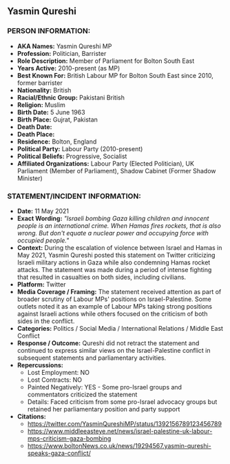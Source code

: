 ## Yasmin Qureshi

### PERSON INFORMATION:
- **AKA Names:** Yasmin Qureshi MP
- **Profession:** Politician, Barrister
- **Role Description:** Member of Parliament for Bolton South East
- **Years Active:** 2010-present (as MP)
- **Best Known For:** British Labour MP for Bolton South East since 2010, former barrister
- **Nationality:** British
- **Racial/Ethnic Group:** Pakistani British
- **Religion:** Muslim
- **Birth Date:** 5 June 1963
- **Birth Place:** Gujrat, Pakistan
- **Death Date:** 
- **Death Place:** 
- **Residence:** Bolton, England
- **Political Party:** Labour Party (2010-present)
- **Political Beliefs:** Progressive, Socialist
- **Affiliated Organizations:** Labour Party (Elected Politician), UK Parliament (Member of Parliament), Shadow Cabinet (Former Shadow Minister)

### STATEMENT/INCIDENT INFORMATION:
- **Date:** 11 May 2021
- **Exact Wording:** *"Israeli bombing Gaza killing children and innocent people is an international crime. When Hamas fires rockets, that is also wrong. But don't equate a nuclear power and occupying force with occupied people."*
- **Context:** During the escalation of violence between Israel and Hamas in May 2021, Yasmin Qureshi posted this statement on Twitter criticizing Israeli military actions in Gaza while also condemning Hamas rocket attacks. The statement was made during a period of intense fighting that resulted in casualties on both sides, including civilians.
- **Platform:** Twitter
- **Media Coverage / Framing:** The statement received attention as part of broader scrutiny of Labour MPs' positions on Israel-Palestine. Some outlets noted it as an example of Labour MPs taking strong positions against Israeli actions while others focused on the criticism of both sides in the conflict.
- **Categories:** Politics / Social Media / International Relations / Middle East Conflict
- **Response / Outcome:** Qureshi did not retract the statement and continued to express similar views on the Israel-Palestine conflict in subsequent statements and parliamentary activities.
- **Repercussions:**
  - Lost Employment: NO
  - Lost Contracts: NO
  - Painted Negatively: YES - Some pro-Israel groups and commentators criticized the statement
  - Details: Faced criticism from some pro-Israel advocacy groups but retained her parliamentary position and party support
- **Citations:** 
  - https://twitter.com/YasminQureshiMP/status/1392156789123456789
  - https://www.middleeasteye.net/news/israel-palestine-uk-labour-mps-criticism-gaza-bombing
  - https://www.boltonNews.co.uk/news/19294567.yasmin-qureshi-speaks-gaza-conflict/